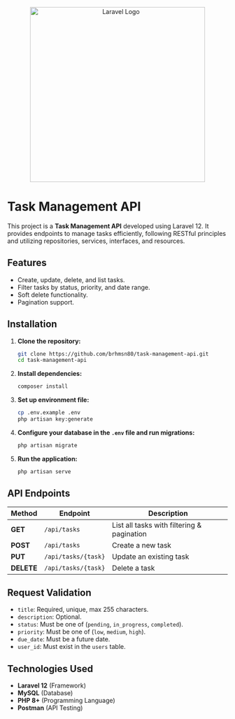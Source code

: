 <p align="center"><a href="https://laravel.com" target="_blank"><img src="https://raw.githubusercontent.com/laravel/art/master/logo-lockup/5%20SVG/2%20CMYK/1%20Full%20Color/laravel-logolockup-cmyk-red.svg" width="400" alt="Laravel Logo"></a></p>

# Task Management API

This project is a **Task Management API** developed using Laravel 12. It provides endpoints to manage tasks efficiently, following RESTful principles and utilizing repositories, services, interfaces, and resources.

## Features
- Create, update, delete, and list tasks.
- Filter tasks by status, priority, and date range.
- Soft delete functionality.
- Pagination support.

## Installation

1. **Clone the repository:**
   ```sh
   git clone https://github.com/brhmsn80/task-management-api.git
   cd task-management-api
   ```

2. **Install dependencies:**
   ```sh
   composer install
   ```

3. **Set up environment file:**
   ```sh
   cp .env.example .env
   php artisan key:generate
   ```

4. **Configure your database in the `.env` file and run migrations:**
   ```sh
   php artisan migrate
   ```

5. **Run the application:**
   ```sh
   php artisan serve
   ```

## API Endpoints

| Method   | Endpoint             | Description                          |
|----------|----------------------|--------------------------------------|
| **GET**  | `/api/tasks`         | List all tasks with filtering & pagination |
| **POST** | `/api/tasks`         | Create a new task                   |
| **PUT**  | `/api/tasks/{task}`  | Update an existing task             |
| **DELETE** | `/api/tasks/{task}` | Delete a task                       |

## Request Validation
- `title`: Required, unique, max 255 characters.
- `description`: Optional.
- `status`: Must be one of (`pending`, `in_progress`, `completed`).
- `priority`: Must be one of (`low`, `medium`, `high`).
- `due_date`: Must be a future date.
- `user_id`: Must exist in the `users` table.

## Technologies Used
- **Laravel 12** (Framework)
- **MySQL** (Database)
- **PHP 8+** (Programming Language)
- **Postman** (API Testing)
